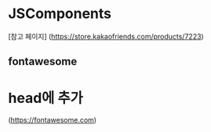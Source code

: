 # JSComponents
[참고 페이지] (https://store.kakaofriends.com/products/7223)

## fontawesome
# head에 추가
(https://fontawesome.com)